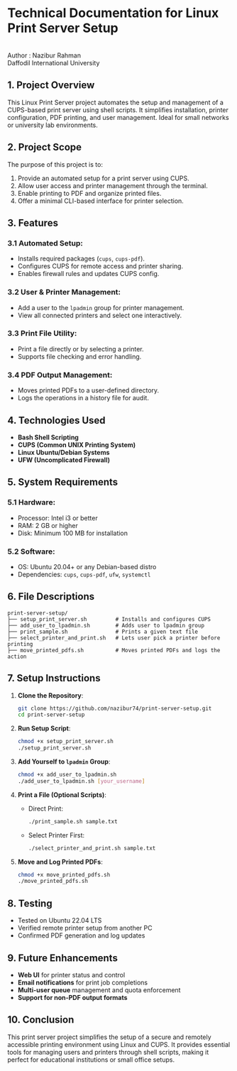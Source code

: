 # Technical Documentation for Linux Print Server Setup

<br>
Author : Nazibur Rahman  
<br>
Daffodil International University  
<br>

## 1. Project Overview
This Linux Print Server project automates the setup and management of a CUPS-based print server using shell scripts. It simplifies installation, printer configuration, PDF printing, and user management. Ideal for small networks or university lab environments.

## 2. Project Scope
The purpose of this project is to:
1. Provide an automated setup for a print server using CUPS.
2. Allow user access and printer management through the terminal.
3. Enable printing to PDF and organize printed files.
4. Offer a minimal CLI-based interface for printer selection.

## 3. Features
### 3.1 Automated Setup:
- Installs required packages (`cups`, `cups-pdf`).
- Configures CUPS for remote access and printer sharing.
- Enables firewall rules and updates CUPS config.

### 3.2 User & Printer Management:
- Add a user to the `lpadmin` group for printer management.
- View all connected printers and select one interactively.

### 3.3 Print File Utility:
- Print a file directly or by selecting a printer.
- Supports file checking and error handling.

### 3.4 PDF Output Management:
- Moves printed PDFs to a user-defined directory.
- Logs the operations in a history file for audit.

## 4. Technologies Used
- **Bash Shell Scripting**
- **CUPS (Common UNIX Printing System)**
- **Linux Ubuntu/Debian Systems**
- **UFW (Uncomplicated Firewall)**

## 5. System Requirements
### 5.1 Hardware:
- Processor: Intel i3 or better
- RAM: 2 GB or higher
- Disk: Minimum 100 MB for installation

### 5.2 Software:
- OS: Ubuntu 20.04+ or any Debian-based distro
- Dependencies: `cups`, `cups-pdf`, `ufw`, `systemctl`

## 6. File Descriptions
```
print-server-setup/
├── setup_print_server.sh         # Installs and configures CUPS
├── add_user_to_lpadmin.sh        # Adds user to lpadmin group
├── print_sample.sh               # Prints a given text file
├── select_printer_and_print.sh   # Lets user pick a printer before printing
├── move_printed_pdfs.sh          # Moves printed PDFs and logs the action
```

## 7. Setup Instructions

1. **Clone the Repository**:
   ```bash
   git clone https://github.com/nazibur74/print-server-setup.git
   cd print-server-setup
   ```

2. **Run Setup Script**:
   ```bash
   chmod +x setup_print_server.sh
   ./setup_print_server.sh
   ```

3. **Add Yourself to `lpadmin` Group**:
   ```bash
   chmod +x add_user_to_lpadmin.sh
   ./add_user_to_lpadmin.sh [your_username]
   ```

4. **Print a File (Optional Scripts)**:
   - Direct Print:
     ```bash
     ./print_sample.sh sample.txt
     ```
   - Select Printer First:
     ```bash
     ./select_printer_and_print.sh sample.txt
     ```

5. **Move and Log Printed PDFs**:
   ```bash
   chmod +x move_printed_pdfs.sh
   ./move_printed_pdfs.sh
   ```

## 8. Testing
- Tested on Ubuntu 22.04 LTS
- Verified remote printer setup from another PC
- Confirmed PDF generation and log updates

## 9. Future Enhancements
- **Web UI** for printer status and control
- **Email notifications** for print job completions
- **Multi-user queue** management and quota enforcement
- **Support for non-PDF output formats**

## 10. Conclusion
This print server project simplifies the setup of a secure and remotely accessible printing environment using Linux and CUPS. It provides essential tools for managing users and printers through shell scripts, making it perfect for educational institutions or small office setups.
